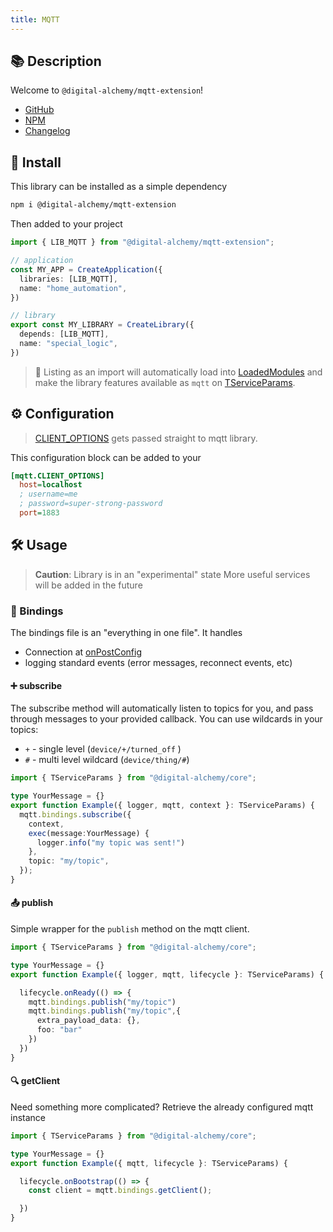 ```yaml
---
title: MQTT
---
```


## 📚 Description

Welcome to `@digital-alchemy/mqtt-extension`!

- [GitHub](https://github.com/Digital-Alchemy-TS/mqtt)
- [NPM](https://www.npmjs.com/package/@digital-alchemy/mqtt-extension)
- [Changelog](/mqtt/changelog/0.3.x)

## 💾 Install

This library can be installed as a simple dependency

```bash
npm i @digital-alchemy/mqtt-extension
```

Then added to your project

```typescript
import { LIB_MQTT } from "@digital-alchemy/mqtt-extension";

// application
const MY_APP = CreateApplication({
  libraries: [LIB_MQTT],
  name: "home_automation",
})

// library
export const MY_LIBRARY = CreateLibrary({
  depends: [LIB_MQTT],
  name: "special_logic",
})
```

> 🎉
> Listing as an import will automatically load into [LoadedModules](/core/exports/LoadedModules) and make the library features available as `mqtt` on [TServiceParams](/core/exports/TServiceParams).

## ⚙️ Configuration

> [CLIENT_OPTIONS](/mqtt/config/CLIENT_OPTIONS) gets passed straight to mqtt library.

This configuration block can be added to your

```ini
[mqtt.CLIENT_OPTIONS]
  host=localhost
  ; username=me
  ; password=super-strong-password
  port=1883
```

## 🛠 Usage

> **Caution**: Library is in an "experimental" state
> More useful services will be added in the future

### 🔄 Bindings

The bindings file is an "everything in one file". It handles

- Connection at [onPostConfig](/core/lifecycle/onPostConfig)
- logging standard events (error messages, reconnect events, etc)

#### ➕ subscribe

The subscribe method will automatically listen to topics for you, and pass through messages to your provided callback. You can use wildcards in your topics:

- `+` - single level  (`device/+/turned_off` )
- `#` - multi level wildcard (`device/thing/#`)

```typescript
import { TServiceParams } from "@digital-alchemy/core";

type YourMessage = {}
export function Example({ logger, mqtt, context }: TServiceParams) {
  mqtt.bindings.subscribe({
    context,
    exec(message:YourMessage) {
      logger.info("my topic was sent!")
    },
    topic: "my/topic",
  });
}
```

#### 📤 publish

Simple wrapper for the `publish` method on the mqtt client.

```typescript
import { TServiceParams } from "@digital-alchemy/core";

type YourMessage = {}
export function Example({ logger, mqtt, lifecycle }: TServiceParams) {

  lifecycle.onReady(() => {
    mqtt.bindings.publish("my/topic")
    mqtt.bindings.publish("my/topic",{
      extra_payload_data: {},
      foo: "bar"
    })
  })
}
```

#### 🔍 getClient

Need something more complicated? Retrieve the already configured mqtt instance

```typescript
import { TServiceParams } from "@digital-alchemy/core";

type YourMessage = {}
export function Example({ mqtt, lifecycle }: TServiceParams) {

  lifecycle.onBootstrap(() => {
    const client = mqtt.bindings.getClient();

  })
}
```

